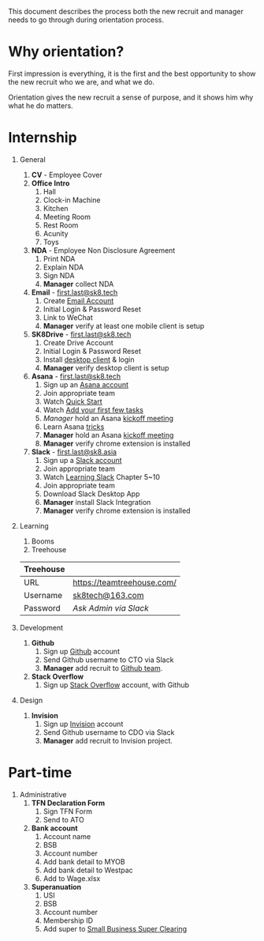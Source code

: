 This document describes the process both the new recruit and manager needs to go through during orientation process.

# Why orientation?

First impression is everything, it is the first and the best opportunity to show the new recruit who we are, and what we do. 

Orientation gives the new recruit a sense of purpose, and it shows him why what he do matters. 

# Internship

1. General
    1. **CV** - Employee Cover
    1. **Office Intro**
        1. Hall
        1. Clock-in Machine
        1. Kitchen
        1. Meeting Room
        1. Rest Room
        1. Acunity
        1. Toys
    1. **NDA** - Employee Non Disclosure Agreement
        1. Print NDA
        1. Explain NDA
        1. Sign NDA
        1. **Manager** collect NDA
    1. **Email** - first.last@sk8.tech
        1. Create [Email Account](https://qiye.aliyun.com/alimail/)
        1. Initial Login & Password Reset
        1. Link to WeChat
        1. **Manager** verify at least one mobile client is setup
    1. **SK8Drive** - first.last@sk8.tech
        1. Create Drive Account
        1. Initial Login & Password Reset
        1. Install [desktop client](https://owncloud.org/install/#desktop) & login
        1. **Manager** verify desktop client is setup
    1. **Asana** - first.last@sk8.tech
        1. Sign up an [Asana account](https://asana.com/)
        1. Join appropriate team
        1. Watch [Quick Start](https://asana.com/guide/get-started/begin/quick-start)
        1. Watch [Add your first few tasks](https://asana.com/guide/get-started/begin/adding-assigning-tasks)
        1. *Manager* hold an Asana [kickoff meeting](https://asana.com/guide/team/onboard/asana-kickoff)
        1. Learn Asana [tricks](/software/README.md#Asana)
        1. **Manager** hold an Asana [kickoff meeting](https://asana.com/guide/team/onboard/asana-kickoff)
        1. **Manager** verify chrome extension is installed
    1. **Slack** - first.last@sk8.asia
        1. Sign up a [Slack account](https://sk8tech.slack.com/)
        1. Join appropriate team
        1. Watch [Learning Slack](https://www.lynda.com/Slack-tutorials/Up-Running-Slack/383930-2.html) Chapter 5~10
        1. Join appropriate team
        1. Download Slack Desktop App
        1. **Manager** install Slack Integration
        1. **Manager** verify chrome extension is installed
1. Learning
    1. Booms
    1. Treehouse
    
    |**Treehouse**||
    |---|---|
    |URL|https://teamtreehouse.com/|
    |Username|sk8tech@163.com|
    |Password|*Ask Admin via Slack*|
1. Development
    1. **Github**
        1. Sign up [Github](https://github.com/join) account
        1. Send Github username to CTO via Slack
        1. **Manager** add recruit to [Github team](https://github.com/sk8-pty-ltd/).
    1. **Stack Overflow**
        1. Sign up [Stack Overflow](https://stackoverflow.com/users/login) account, with Github
1. Design
    1. **Invision**
        1. Sign up [Invision](https://projects.invisionapp.com/d/signup) account
        1. Send Github username to CDO via Slack
        1. **Manager** add recruit to Invision project.
        
# Part-time

1. Administrative
    1. **TFN Declaration Form**
        1. Sign TFN Form
        1. Send to ATO
    1. **Bank account** 
        1. Account name
        1. BSB
        1. Account number
        1. Add bank detail to MYOB
        1. Add bank detail to Westpac
        1. Add to Wage.xlsx
    1. **Superanuation**
        1. USI
        1. BSB
        1. Account number
        1. Membership ID
        1. Add super to [Small Business Super Clearing](https://www.ato.gov.au/Business/Super-for-employers/Paying-super-contributions/Small-Business-Superannuation-Clearing-House/)

